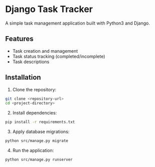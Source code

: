 # Django Task Tracker

A simple task management application built with Python3 and Django.

## Features

- Task creation and management
- Task status tracking (completed/incomplete)
- Task descriptions

## Installation

1. Clone the repository:

```bash
git clone <repository-url>
cd <project-directory>
```

2. Install dependencies:
```bash
pip install -r requirements.txt
```

3. Apply database migrations:
```bash
python src/manage.py migrate
```

4. Run the application:
```bash
python src/manage.py runserver
```
